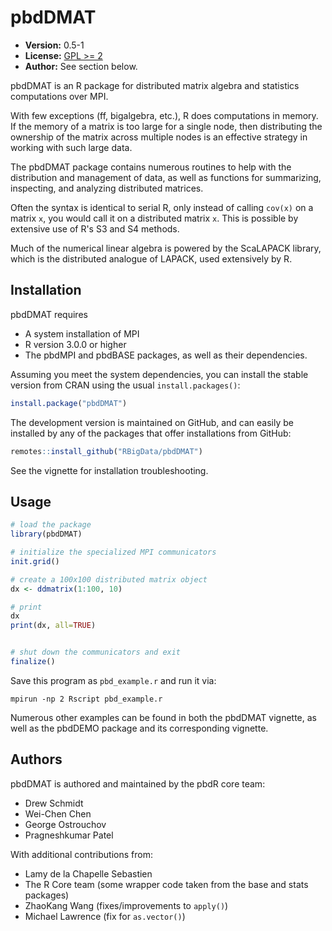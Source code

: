 # pbdDMAT

* **Version:** 0.5-1
* **License:** [GPL >= 2](https://www.gnu.org/licenses/gpl-2.0.html)
* **Author:** See section below.


pbdDMAT is an R package for distributed matrix algebra and statistics computations over MPI.

With few exceptions (ff, bigalgebra, etc.), R does computations in memory. If the memory of a matrix is too large for a single node, then distributing the ownership of the matrix across multiple nodes is an effective strategy in working with such large data.

The pbdDMAT package contains numerous routines to help with the distribution and management of data, as well as functions for summarizing, inspecting, and analyzing distributed matrices.

Often the syntax is identical to serial R, only instead of calling `cov(x)` on a matrix `x`, you would call it on a distributed matrix `x`.  This is possible by extensive use of R's S3 and S4 methods.

Much of the numerical linear algebra is powered by the ScaLAPACK library, which is the distributed analogue of LAPACK, used extensively by R.



## Installation

pbdDMAT requires

* A system installation of MPI
* R version 3.0.0 or higher
* The pbdMPI and pbdBASE packages, as well as their dependencies.

Assuming you meet the system dependencies, you can install the stable version from CRAN using the usual `install.packages()`:

```r
install.package("pbdDMAT")
```

The development version is maintained on GitHub, and can easily be installed by any of the packages that offer installations from GitHub:

```r
remotes::install_github("RBigData/pbdDMAT")
```

See the vignette for installation troubleshooting.



## Usage

```r
# load the package
library(pbdDMAT)

# initialize the specialized MPI communicators
init.grid()

# create a 100x100 distributed matrix object
dx <- ddmatrix(1:100, 10)

# print
dx
print(dx, all=TRUE)


# shut down the communicators and exit
finalize()
```

Save this program as `pbd_example.r` and run it via:

```
mpirun -np 2 Rscript pbd_example.r
```

Numerous other examples can be found in both the pbdDMAT vignette, as well as the pbdDEMO package and its corresponding vignette.



## Authors

pbdDMAT is authored and maintained by the pbdR core team:

* Drew Schmidt
* Wei-Chen Chen
* George Ostrouchov
* Pragneshkumar Patel

With additional contributions from:

* Lamy de la Chapelle Sebastien
* The R Core team (some wrapper code taken from the base and stats packages)
* ZhaoKang Wang (fixes/improvements to `apply()`)
* Michael Lawrence (fix for `as.vector()`)

